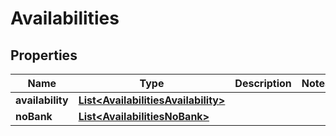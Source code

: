 

# Availabilities

## Properties

Name | Type | Description | Notes
------------ | ------------- | ------------- | -------------
**availability** | [**List&lt;AvailabilitiesAvailability&gt;**](AvailabilitiesAvailability.md) |  | 
**noBank** | [**List&lt;AvailabilitiesNoBank&gt;**](AvailabilitiesNoBank.md) |  | 



